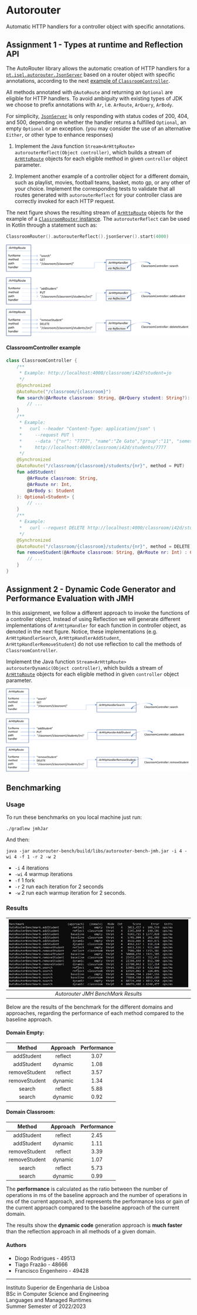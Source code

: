 # Autorouter

Automatic HTTP handlers for a controller object with specific annotations.

## Assignment 1 - Types at runtime and Reflection API

The AutoRouter library allows the automatic creation of HTTP handlers for a 
[`pt.isel.autorouter.JsonServer`](autorouter/src/main/java/pt/isel/autorouter/JsonServer.java)
based on a router object with specific annotations, according to the next [example of `ClassroomController`](#classroomController-example).

All methods annotated with `@AutoRoute` and returning an `Optional` are eligible
for HTTP handlers.
To avoid ambiguity with existing types of JDK we choose to prefix annotations with `Ar`, i.e. `ArRoute`,
`ArQuery`, `ArBody`.

For simplicity, [`JsonServer`](autorouter/src/main/java/pt/isel/autorouter/JsonServer.java) 
is only responding with status codes of 200, 404, and 500, depending 
on whether the handler returns a fulfilled `Optional`, an empty `Optional` or an exception.
(you may consider the use of an alternative `Either`, or other type to enhance responses)

1. Implement the Java function `Stream<ArHttpRoute> autorouterReflect(Object controller)`, which builds
a stream of [`ArHttpRoute`](autorouter/src/main/java/pt/isel/autorouter/ArHttpRoute.java)
objects for each eligible method in given `controller` object parameter.

2. Implement another example of a controller object for a different domain, such as playlist,
movies, football teams, basket, moto gp, or any other of your choice. 
Implement the corresponding tests to validate that all routes generated with `autorouterReflect`
for your controller class are correctly invoked for each HTTP request.

The next figure shows the resulting stream of
[`ArHttpRoute`](autorouter/src/main/java/pt/isel/autorouter/ArHttpRoute.java) objects
for the example of a [`ClassroomRouter` instance](#classroomController-example).
The `autorouterReflect` can be used in Kotlin through a statement such as:

```kotlin
ClassroomRouter().autorouterReflect().jsonServer().start(4000)
```

![Handlers for ClassroomRouter](docs/imgs/handlers-for-classroom-router.png)

#### ClassroomController example

```kotlin
class ClassroomController {
    /**
     * Example: http://localhost:4000/classroom/i42d?student=jo
     */
    @Synchronized
    @AutoRoute("/classroom/{classroom}")
    fun search(@ArRoute classroom: String, @ArQuery student: String?): Optional<List<Student>> {
        // ...
    }
    /**
     * Example:
     *   curl --header "Content-Type: application/json" \
     *     --request PUT \
     *     --data '{"nr": "7777", "name":"Ze Gato","group":"11", "semester":"3"}' \
     *     http://localhost:4000/classroom/i42d/students/7777
     */
    @Synchronized
    @AutoRoute("/classroom/{classroom}/students/{nr}", method = PUT)
    fun addStudent(
        @ArRoute classroom: String,
        @ArRoute nr: Int,
        @ArBody s: Student
    ): Optional<Student> {
        // ...
    }
    /**
     * Example:
     *   curl --request DELETE http://localhost:4000/classroom/i42d/students/4536
     */
    @Synchronized
    @AutoRoute("/classroom/{classroom}/students/{nr}", method = DELETE)
    fun removeStudent(@ArRoute classroom: String, @ArRoute nr: Int) : Optional<Student> {
        // ...
    }
}
```

## Assignment 2 - Dynamic Code Generator and Performance Evaluation with JMH

In this assignment, we follow a different approach to invoke the functions of a controller object.
Instead of using Reflection we will generate different implementations of `ArHttpHandler`
for each function in controller object, as denoted in the next figure.
Notice, these implementations (e.g. `ArHttpHandlerSearch`, `ArHttpHandlerAddStudent`, `ArHttpHandlerRemoveStudent`)
do not use reflection to call the methods of `ClassroomController`.

Implement the Java function `Stream<ArHttpRoute> autorouterDynamic(Object controller)`, which builds
a stream of [`ArHttpRoute`](autorouter/src/main/java/pt/isel/autorouter/ArHttpRoute.java)
objects for each eligible method in given `controller` object parameter.

![Dynamic handlers for ClassroomRouter](docs/imgs/dynamic-handlers-for-classroom-router.png)

## Benchmarking

### Usage

To run these benchmarks on you local machine just run:

```
./gradlew jmhJar
```

And then:

```
java -jar autorouter-bench/build/libs/autorouter-bench-jmh.jar -i 4 -wi 4 -f 1 -r 2 -w 2 
```

* `-i`  4 iterations
* `-wi` 4 warmup iterations
* `-f`  1 fork
* `-r`  2 run each iteration for 2 seconds
* `-w`  2 run each warmup iteration for 2 seconds.

### Results

| ![Benchmark results](docs/imgs/jmh-benchmark-results.jpg) |
|:---------------------------------------------------------:|
|            *Autorouter JMH BenchMark Results*             |

Below are the results of the benchmark for the different domains and approaches,
regarding the performance of each method compared to the baseline approach.

#### Domain Empty:

|     Method     | Approach | Performance |
|:--------------:|:--------:|:-----------:|
|   addStudent   | reflect  |    3.07     |
|   addStudent   | dynamic  |    1.08     |
| removeStudent  | reflect  |    3.57     |
| removeStudent  | dynamic  |    1.34     |
|     search     | reflect  |    5.88     | 
|     search     | dynamic  |    0.92     |

#### Domain Classroom:

|    Method     | Approach | Performance |
|:-------------:|:--------:|:-----------:|
|  addStudent   | reflect  |    2.45     |
|  addStudent   | dynamic  |    1.11     |
| removeStudent | reflect  |    3.39     |
| removeStudent | dynamic  |    1.07     |
|    search     | reflect  |    5.73     |
|    search     | dynamic  |    0.99     |

The **performance** is calculated as the ratio between the number of operations in ms of the baseline approach and the number of operations in ms of the current approach,
and represents the performance loss or gain of the current approach compared to the baseline approach of the current domain.

The results show
the **dynamic code** generation approach is **much faster** than the reflection approach in all methods of a given domain.

#### Authors

- Diogo Rodrigues - 49513
- Tiago Frazão - 48666
- Francisco Engenheiro - 49428

---

Instituto Superior de Engenharia de Lisboa<br>
BSc in Computer Science and Engineering<br>
Languages and Managed Runtimes<br>
Summer Semester of 2022/2023
